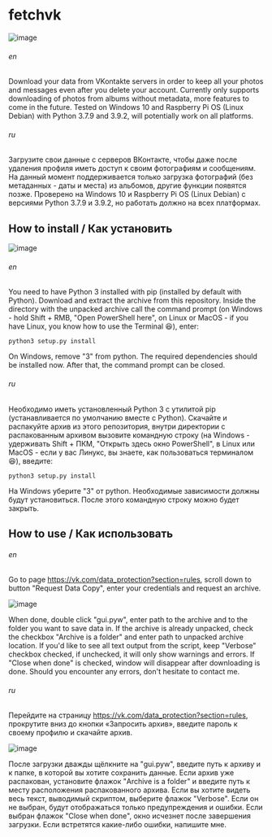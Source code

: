 # fetchvk

![image](https://user-images.githubusercontent.com/77976599/156941711-da8d8083-acf5-4200-a98a-36c377d85a7f.png)


###### en
Download your data from VKontakte servers in order to keep all your photos and messages even after you delete your account.
Currently only supports downloading of photos from albums without metadata, more features to come in the future.
Tested on Windows 10 and Raspberry Pi OS (Linux Debian) with Python 3.7.9 and 3.9.2, will potentially work on all platforms.

###### ru
Загрузите свои данные с серверов ВКонтакте, чтобы даже после удаления профиля иметь доступ к своим фотографиям и сообщениям.
На данный момент поддерживается только загрузка фотографий (без метаданных - даты и места) из альбомов, другие функции появятся позже.
Проверено на Windows 10 и Raspberry Pi OS (Linux Debian) с версиями Python 3.7.9 и 3.9.2, но работать должно на всех платформах.

## How to install / Как установить

![image](https://user-images.githubusercontent.com/77976599/156900698-6be6b300-b113-4b9e-8f8c-bb6067f6716a.png)

###### en
You need to have Python 3 installed with pip (installed by default with Python). Download and extract the archive from this repository. Inside the directory with the unpacked archive call the command prompt (on Windows - hold Shift + RMB, "Open PowerShell here", on Linux or MacOS - if you have Linux, you know how to use the Terminal :laughing:), enter:
```
python3 setup.py install
```
On Windows, remove "3" from python.
The required dependencies should be installed now. After that, the command prompt can be closed.

###### ru
Необходимо иметь установленный Python 3 с утилитой pip (устанавливается по умолчанию вместе с Python). Скачайте и распакуйте архив из этого репозитория, внутри директории с распакованным архивом вызовите командную строку (на Windows - удерживать Shift + ПКМ, "Открыть здесь окно PowerShell", в Linux или MacOS - если у вас Линукс, вы знаете, как пользоваться терминалом :laughing:), введите:
```
python3 setup.py install
```
На Windows уберите "3" от python.
Необходимые зависимости должны будут установиться. После этого командную строку можно будет закрыть.

## How to use / Как использовать
###### en
Go to page https://vk.com/data_protection?section=rules, scroll down to button "Request Data Copy", enter your credentials and request an archive.

![image](https://user-images.githubusercontent.com/77976599/156900448-abb44ed2-6adf-4acd-a473-df30fe9923cb.png)

When done, double click "gui.pyw", enter path to the archive and to the folder you want to save data in. If the archive is already unpacked, check the checkbox "Archive is a folder" and enter path to unpacked archive location. If you'd like to see all text output from the script, keep "Verbose" checkbox checked, if unchecked, it will only show warnings and errors. If "Close when done" is checked, window will disappear after downloading is done.
Should you encounter any errors, don't hesitate to contact me.

###### ru
Перейдите на страницу https://vk.com/data_protection?section=rules, прокрутите вниз до кнопки «Запросить архив», введите пароль к своему профилю и скачайте архив.

![image](https://user-images.githubusercontent.com/77976599/156900236-3a1b6061-7765-41ce-bb60-9c27882ee4ae.png)

После загрузки дважды щёлкните на "gui.pyw", введите путь к архиву и к папке, в которой вы хотите сохранить данные. Если архив уже распакован, установите флажок "Archive is a folder" и введите путь к месту расположения распакованного архива. Если вы хотите видеть весь текст, выводимый скриптом, выберите флажок "Verbose". Если он не выбран, будут отображаться только предупреждения и ошибки. Если выбран флажок "Close when done", окно исчезнет после завершения загрузки.
Если встретятся какие-либо ошибки, напишите мне.
